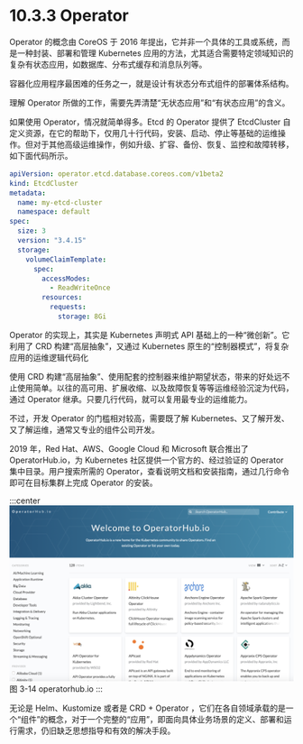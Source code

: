 # 10.3.3 Operator

Operator 的概念由 CoreOS 于 2016 年提出，它并非一个具体的工具或系统，而是一种封装、部署和管理 Kubernetes 应用的方法，尤其适合需要特定领域知识的复杂有状态应用，如数据库、分布式缓存和消息队列等。


容器化应用程序最困难的任务之一，就是设计有状态分布式组件的部署体系结构。

理解 Operator 所做的工作，需要先弄清楚“无状态应用”和“有状态应用”的含义。


如果使用 Operator，情况就简单得多。Etcd 的 Operator 提供了 EtcdCluster 自定义资源，在它的帮助下，仅用几十行代码，安装、启动、停止等基础的运维操作。但对于其他高级运维操作，例如升级、扩容、备份、恢复、监控和故障转移，如下面代码所示。

```yaml
apiVersion: operator.etcd.database.coreos.com/v1beta2
kind: EtcdCluster
metadata:
  name: my-etcd-cluster
  namespace: default
spec:
  size: 3
  version: "3.4.15"
  storage:
    volumeClaimTemplate:
      spec:
        accessModes:
          - ReadWriteOnce
        resources:
          requests:
            storage: 8Gi
```

Operator 的实现上，其实是 Kubernetes 声明式 API 基础上的一种“微创新”。它利用了 CRD 构建“高层抽象”，又通过 Kubernetes 原生的“控制器模式”，将复杂应用的运维逻辑代码化

使用 CRD 构建“高层抽象”、使用配套的控制器来维护期望状态，带来的好处远不止使用简单。以往的高可用、扩展收缩、以及故障恢复等等运维经验沉淀为代码，通过 Operator 继承。只要几行代码，就可以复用最专业的运维能力。


不过，开发 Operator 的门槛相对较高，需要既了解 Kubernetes、又了解开发、又了解运维，通常又专业的组件公司开发。



2019 年，Red Hat、AWS、Google Cloud 和 Microsoft 联合推出了 OperatorHub.io，为 Kubernetes 社区提供一个官方的、经过验证的 Operator 集中目录。用户搜索所需的 Operator，查看说明文档和安装指南，通过几行命令即可在目标集群上完成 Operator 的安装。

:::center
  ![](../assets/operatorhub.io.png)<br/>
 图 3-14 operatorhub.io
:::


无论是 Helm、Kustomize 或者是 CRD + Operator ，它们在各自领域承载的是一个“组件”的概念，对于一个完整的“应用”，即面向具体业务场景的定义、部署和运行需求，仍旧缺乏思想指导和有效的解决手段。